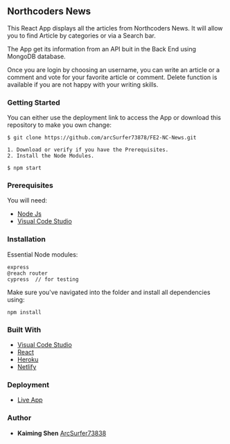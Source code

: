 ## Northcoders News

This React App displays all the articles from Northcoders News. It will allow you to find Article by categories or via a Search bar.

The App get its information from an API buit in the Back End using MongoDB database.

Once you are login by choosing an username, you can write an article or a comment and vote for your favorite article or comment.
Delete function is available if you are not happy with your writing skills.

### Getting Started

You can either use the deployment link to access the App or download this repository to make you own change:

```
$ git clone https://github.com/arcSurfer73878/FE2-NC-News.git

1. Download or verify if you have the Prerequisites.
2. Install the Node Modules.

$ npm start
```

### Prerequisites

You will need:

- [Node Js](https://nodejs.org/en/)
- [Visual Code Studio](https://code.visualstudio.com/)

### Installation

Essential Node modules:

```
express
@reach router
cypress  // for testing
```

Make sure you've navigated into the folder and install all dependencies using:

```
npm install
```

### Built With

- [Visual Code Studio](https://code.visualstudio.com/)
- [React](https://reactjs.org/)
- [Heroku](https://dashboard.heroku.com)
- [Netlify](https://www.netlify.com/)

### Deployment

- [Live App](https://nc-news-kaiming.netlify.com)

### Author

- **Kaiming Shen** [ArcSurfer73838](https://github.com/arcSurfer73878)

